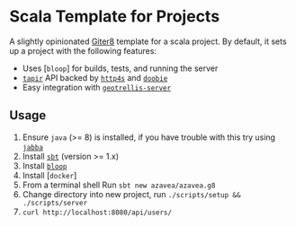 # Scala Template for Projects

A slightly opinionated [Giter8][g8] template for a scala project. By default, it sets up a project with the following features:
 - Uses [`bloop`] for builds, tests, and running the server
 - [`tapir`](https://tapir-scala.readthedocs.io/en/latest/) API backed by [`http4s`](https://http4s.org) and [`doobie`](https://tpolecat.github.io/doobie/docs/01-Introduction.html)
 - Easy integration with [`geotrellis-server`](https://github.com/geotrellis/geotrellis-server)

## Usage

1. Ensure `java` (>= 8) is installed, if you have trouble with this try using [`jabba`](https://github.com/shyiko/jabba#jabba--)
2. Install [`sbt`](https://www.scala-sbt.org/download.html) (version >= 1.x)
3. Install [`bloop`](https://scalacenter.github.io/bloop/setup)
4. Install [`docker`]
5. From a terminal shell Run `sbt new azavea/azavea.g8`
6. Change directory into new project, run `./scripts/setup && ./scripts/server`
7. `curl http://localhost:8080/api/users/`


[g8]: http://www.foundweekends.org/giter8/

